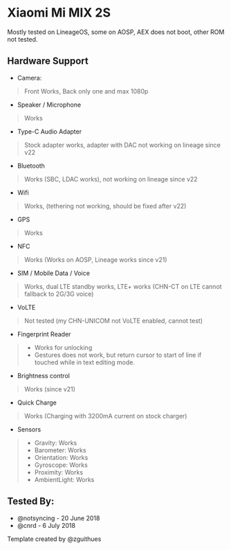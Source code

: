 # Xiaomi Mi MIX 2S

Mostly tested on LineageOS, some on AOSP, AEX does not boot, other ROM not tested.

## Hardware Support

* Camera:
> Front Works, Back only one and max 1080p

* Speaker / Microphone
> Works

* Type-C Audio Adapter
> Stock adapter works, adapter with DAC not working on lineage since v22

* Bluetooth
> Works (SBC, LDAC works), not working on lineage since v22

* Wifi
> Works, (tethering not working, should be fixed after v22)

* GPS
> Works

* NFC
> Works (Works on AOSP, Lineage works since v21)

* SIM / Mobile Data / Voice
> Works, dual LTE standby works, LTE+ works (CHN-CT on LTE cannot fallback to 2G/3G voice)

* VoLTE
> Not tested (my CHN-UNICOM not VoLTE enabled, cannot test)

* Fingerprint Reader
> - Works for unlocking
> - Gestures does not work, but return cursor to start of line if touched while in text editing mode.

* Brightness control
> Works (since v21)

* Quick Charge
> Works (Charging with 3200mA current on stock charger)

* Sensors
> - Gravity: Works
> - Barometer: Works
> - Orientation: Works
> - Gyroscope: Works
> - Proximity: Works
> - AmbientLight: Works

## Tested By:
* @notsyncing - 20 June 2018
* @cnrd - 6 July 2018

Template created by @zguithues


